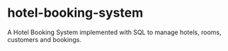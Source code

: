 # hotel-booking-system
A Hotel Booking System implemented with SQL to manage hotels, rooms, customers and bookings.
